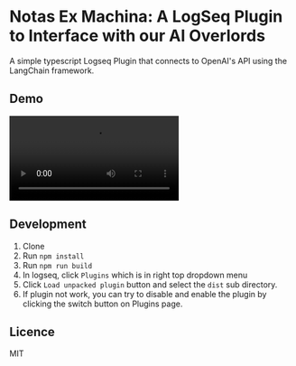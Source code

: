 # Notas Ex Machina: A LogSeq Plugin to Interface with our AI Overlords

A simple typescript Logseq Plugin that connects to OpenAI's API using the LangChain framework.

## Demo

![Demo](https://raw.githubusercontent.com/highb/logseq-notas-ex-machina/main/demo.mp4)

## Development

1. Clone
2. Run `npm install`
3. Run `npm run build`
4. In logseq, click `Plugins` which is in right top dropdown menu
5. Click `Load unpacked plugin` button and select the `dist` sub directory.
6. If plugin not work, you can try to disable and enable the plugin by clicking the switch button on Plugins page.

## Licence

MIT
